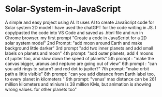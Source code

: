 # Solar-System-in-JavaScript
A simple and easy project using AI. It uses AI to create JavaScript code for Solar system 2D model
I have used the chatGPT for the code writing in JS. I copy/pasted the code into VS Code and saved as .html file and run in Chrome browser.
my first prompt "Create a code in JavaScript for a 2D solar system model"
2nd Prompt: "add moon around Earth and make background little darker"
3rd prompt "add two inner planets and add small labels on planets and moon"
4th prompt: "add outer planets, add 4 moons of jupiter too, and slow down the speed of planets"
5th prompt : "make the canvas bigger, uranus and neptune are going out of view"
6th prompt : "can you add rings to saturn? and red dot to jupiter?"
7th prompt: "make orbit path a little visible"
8th prompt: "can you add distance from Earth label too, to every planet in kilometers "
9th prompt: "venus' max distance can be 261 million kilometers and minium is 38 million KMs, but animation is showing wrong values. for other planets too"  
